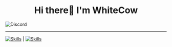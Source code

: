  <h1 align="center">Hi there👋 I'm WhiteCow</h1>

![Discord](https://discord.c99.nl/widget/theme-1/726709068835717140.png)

---

[![Skills](https://skillicons.dev/icons?i=py,nodejs,vue)](https://skillicons.dev) | [![Skills](https://skillicons.dev/icons?i=vscode,discord,arduino)](https://skillicons.dev)
